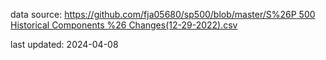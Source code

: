 data source: [https://github.com/fja05680/sp500/blob/master/S%26P 500 Historical Components %26 Changes(12-29-2022).csv](https://github.com/fja05680/sp500/blob/master/S%26P%20500%20Historical%20Components%20%26%20Changes(04-08-2024).csv)

last updated: 2024-04-08